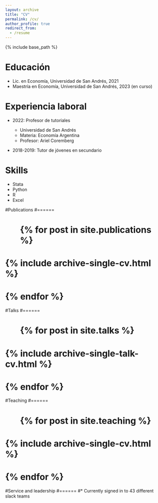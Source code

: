 ```yaml
---
layout: archive
title: "CV"
permalink: /cv/
author_profile: true
redirect_from:
  - /resume
---
```


{% include base_path %}

Educación
======
* Lic. en Economía, Universidad de San Andrés, 2021
* Maestría en Economía, Universidad de San Andrés, 2023 (en curso)

Experiencia laboral
======
* 2022: Profesor de tutoriales
  * Universidad de San Andrés
  * Materia: Economía Argentina
  * Profesor: Ariel Coremberg

* 2018-2019: Tutor de jóvenes en secundario
  
Skills
======
* Stata
* Python
* R
* Excel

#Publications
#======
#  <ul>{% for post in site.publications %}
#    {% include archive-single-cv.html %}
#  {% endfor %}</ul>
  
#Talks
#======
#  <ul>{% for post in site.talks %}
#    {% include archive-single-talk-cv.html %}
#  {% endfor %}</ul>
  
#Teaching
#======
#  <ul>{% for post in site.teaching %}
#    {% include archive-single-cv.html %}
#  {% endfor %}</ul>
  
#Service and leadership
#======
#* Currently signed in to 43 different slack teams
